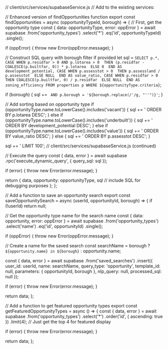 // client/src/services/supabaseService.js
// Add to the existing services:

// Enhanced version of findOpportunities function
export const findOpportunities = async (opportunityTypeId, borough) => {
  // First, get the opportunity type
  const { data: opportunityType, error: oppError } = await supabase
    .from('opportunity_types')
    .select('*')
    .eq('id', opportunityTypeId)
    .single();
  
  if (oppError) {
    throw new Error(oppError.message);
  }
  
  // Construct SQL query with borough filter if provided
  let sql = `
    SELECT p.*, 
           CASE WHEN p.residfar > 0 AND p.lotarea > 0 
                THEN (p.residfar - COALESCE(p.builtfar, 0)) * p.lotarea 
                ELSE 0 
           END AS development_potential,
           CASE WHEN p.assesstot > 0 
                THEN p.assessland / p.assesstot 
                ELSE NULL 
           END AS value_ratio,
           CASE WHEN p.residfar > 0 
                THEN COALESCE(p.builtfar, 0) / p.residfar 
                ELSE NULL 
           END AS zoning_efficiency
    FROM properties p
    WHERE ${opportunityType.criteria}
  `;
  
  if (borough) {
    sql += ` AND p.borough = '${borough.replace(/'/g, "''")}'`;
  }
  
  // Add sorting based on opportunity type
  if (opportunityType.name.toLowerCase().includes('vacant')) {
    sql += ' ORDER BY p.lotarea DESC';
  } else if (opportunityType.name.toLowerCase().includes('underbuilt')) {
    sql += ' ORDER BY development_potential DESC';
  } else if (opportunityType.name.toLowerCase().includes('value')) {
    sql += ' ORDER BY value_ratio DESC';
  } else {
    sql += ' ORDER BY p.assesstot DESC';
  }
  
  sql += ' LIMIT 100';
  // client/src/services/supabaseService.js (continued)
  
  // Execute the query
  const { data, error } = await supabase
    .rpc('execute_dynamic_query', { query_sql: sql });
  
  if (error) {
    throw new Error(error.message);
  }
  
  return {
    data,
    opportunity: opportunityType,
    sql // include SQL for debugging purposes
  };
};

// Add a function to save an opportunity search
export const saveOpportunitySearch = async (userId, opportunityId, borough) => {
  if (!userId) return null;
  
  // Get the opportunity type name for the search name
  const { data: opportunity, error: oppError } = await supabase
    .from('opportunity_types')
    .select('name')
    .eq('id', opportunityId)
    .single();
  
  if (oppError) {
    throw new Error(oppError.message);
  }
  
  // Create a name for the saved search
  const searchName = borough 
    ? `${opportunity.name} in ${borough}` 
    : opportunity.name;
  
  const { data, error } = await supabase
    .from('saved_searches')
    .insert({
      user_id: userId,
      name: searchName,
      query_type: 'opportunity',
      template_id: null,
      parameters: { opportunityId, borough },
      nlp_query: null,
      processed_sql: null
    });
  
  if (error) {
    throw new Error(error.message);
  }
  
  return data;
};

// Add a function to get featured opportunity types
export const getFeaturedOpportunityTypes = async () => {
  const { data, error } = await supabase
    .from('opportunity_types')
    .select('*')
    .order('id', { ascending: true })
    .limit(4);  // Just get the top 4 for featured display
  
  if (error) {
    throw new Error(error.message);
  }
  
  return data;
};
